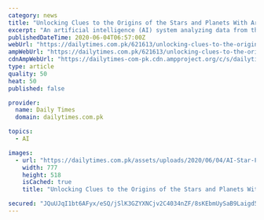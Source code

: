 ```yaml
---
category: news
title: "Unlocking Clues to the Origins of the Stars and Planets With Artificial Intelligence"
excerpt: "An artificial intelligence (AI) system analyzing data from the Gaia space telescope has identified more than 2,000 large protostars, young s"
publishedDateTime: 2020-06-04T06:57:00Z
webUrl: "https://dailytimes.com.pk/621613/unlocking-clues-to-the-origins-of-the-stars-and-planets-with-artificial-intelligence/"
ampWebUrl: "https://dailytimes.com.pk/621613/unlocking-clues-to-the-origins-of-the-stars-and-planets-with-artificial-intelligence/amp/"
cdnAmpWebUrl: "https://dailytimes-com-pk.cdn.ampproject.org/c/s/dailytimes.com.pk/621613/unlocking-clues-to-the-origins-of-the-stars-and-planets-with-artificial-intelligence/amp/"
type: article
quality: 50
heat: 50
published: false

provider:
  name: Daily Times
  domain: dailytimes.com.pk

topics:
  - AI

images:
  - url: "https://dailytimes.com.pk/assets/uploads/2020/06/04/AI-Star-Formation-777x518-1.jpg"
    width: 777
    height: 518
    isCached: true
    title: "Unlocking Clues to the Origins of the Stars and Planets With Artificial Intelligence"

secured: "JQuUJqI1bt6AFyx/eSQ/jSlK3GZYXNCjv2C4034nZF/8sKEbmUySaB9Laigd59MBw/ZwcKkhWW6I9kSXFS1/gu4gMRRbCQY/R9fmXimG12IteHJFwBAQwTL8UxV5ljuM422eo7jeIzN6cmy7ki6ToNZjurXexYbEIzVdaeeSP0X3g2pPRLiiXV0LWESefvJ1pb9y1BPgrAfRWAFeSOASspyrf+bs0zLYOSvLZWbqqzZawmfo5S2l82+uc0CG5KTt3RwDkeswWIZohFCE/yei8/2dBWheINTvqodoMi8r0Kup090YPbbS0IjBXPxn9eT/;CBW3d19ItGJwFyVep8Qjyg=="
---
```


